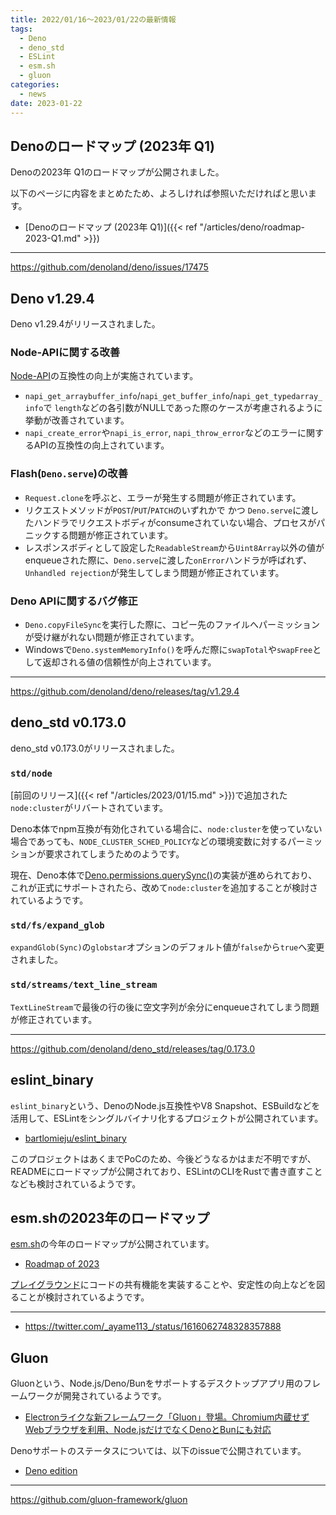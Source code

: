 ```yaml
---
title: 2022/01/16〜2023/01/22の最新情報
tags:
  - Deno
  - deno_std
  - ESLint
  - esm.sh
  - gluon
categories:
  - news
date: 2023-01-22
---
```


## Denoのロードマップ (2023年 Q1)

Denoの2023年 Q1のロードマップが公開されました。

以下のページに内容をまとめたため、よろしければ参照いただければと思います。

- [Denoのロードマップ (2023年 Q1)]({{< ref "/articles/deno/roadmap-2023-Q1.md" >}})

---

https://github.com/denoland/deno/issues/17475

## Deno v1.29.4

Deno v1.29.4がリリースされました。

### Node-APIに関する改善

[Node-API](https://nodejs.org/docs/latest-v18.x/api/n-api.html)の互換性の向上が実施されています。

- `napi_get_arraybuffer_info`/`napi_get_buffer_info`/`napi_get_typedarray_info`で `length`などの各引数がNULLであった際のケースが考慮されるように挙動が改善されています。
- `napi_create_error`や`napi_is_error`, `napi_throw_error`などのエラーに関するAPIの互換性の向上されています。

### Flash(`Deno.serve`)の改善

- `Request.clone`を呼ぶと、エラーが発生する問題が修正されています。
- リクエストメソッドが`POST`/`PUT`/`PATCH`のいずれかで かつ `Deno.serve`に渡したハンドラでリクエストボディがconsumeされていない場合、プロセスがパニックする問題が修正されています。
- レスポンスボディとして設定した`ReadableStream`から`Uint8Array`以外の値がenqueueされた際に、`Deno.serve`に渡した`onError`ハンドラが呼ばれず、`Unhandled rejection`が発生してしまう問題が修正されています。

### Deno APIに関するバグ修正

- `Deno.copyFileSync`を実行した際に、コピー先のファイルへパーミッションが受け継がれない問題が修正されています。
- Windowsで`Deno.systemMemoryInfo()`を呼んだ際に`swapTotal`や`swapFree`として返却される値の信頼性が向上されています。

---

https://github.com/denoland/deno/releases/tag/v1.29.4

## deno_std v0.173.0

deno_std v0.173.0がリリースされました。

### `std/node`

[前回のリリース]({{< ref "/articles/2023/01/15.md" >}})で追加された`node:cluster`がリバートされています。

Deno本体でnpm互換が有効化されている場合に、`node:cluster`を使っていない場合であっても、`NODE_CLUSTER_SCHED_POLICY`などの環境変数に対するパーミッションが要求されてしまうためのようです。

現在、Deno本体で[Deno.permissions.querySync()](https://github.com/denoland/deno/pull/17019)の実装が進められており、これが正式にサポートされたら、改めて`node:cluster`を追加することが検討されているようです。

### `std/fs/expand_glob`

`expandGlob(Sync)`の`globstar`オプションのデフォルト値が`false`から`true`へ変更されました。

### `std/streams/text_line_stream`

`TextLineStream`で最後の行の後に空文字列が余分にenqueueされてしまう問題が修正されています。

---

https://github.com/denoland/deno_std/releases/tag/0.173.0

## eslint_binary

`eslint_binary`という、DenoのNode.js互換性やV8 Snapshot、ESBuildなどを活用して、ESLintをシングルバイナリ化するプロジェクトが公開されています。

* [bartlomieju/eslint_binary](https://github.com/bartlomieju/eslint_binary)

このプロジェクトはあくまでPoCのため、今後どうなるかはまだ不明ですが、READMEにロードマップが公開されており、ESLintのCLIをRustで書き直すことなども検討されているようです。

## esm.shの2023年のロードマップ

[esm.sh](https://github.com/ije/esm.sh)の今年のロードマップが公開されています。

* [Roadmap of 2023](https://github.com/ije/esm.sh/issues/488)

[プレイグラウンド](https://playground.esm.sh/)にコードの共有機能を実装することや、安定性の向上などを図ることが検討されているようです。

---

* https://twitter.com/_ayame113_/status/1616062748328357888

## Gluon

Gluonという、Node.js/Deno/Bunをサポートするデスクトップアプリ用のフレームワークが開発されているようです。

* [Electronライクな新フレームワーク「Gluon」登場。Chromium内蔵せずWebブラウザを利用、Node.jsだけでなくDenoとBunにも対応](https://www.publickey1.jp/blog/23/electrongluonchromiumwebnodejsdenobun.html)

Denoサポートのステータスについては、以下のissueで公開されています。

* [Deno edition](https://github.com/gluon-framework/gluon/issues/9)

---

https://github.com/gluon-framework/gluon
